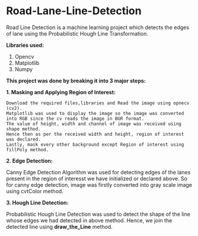 # Road-Lane-Line-Detection
Road Line Detection is a machine learning project which detects the edges of lane using the Probabilistic Hough Line Transformation.

**Libraries used:**
1. Opencv
2. Matplotlib
3. Numpy

**This project was done by breaking it into 3 major steps:**

**1.  Masking and Applying Region of Interest:**
    
    Download the required files,libraries and Read the image using opnecv (cv2).
    Matplotlib was used to display the image so the image was converted into RGB since the cv reads the image in BGR format.
    The value of height, width and channel of image was received using shape method.
    Hence then as per the received width and height, region of interest was declared.
    Lastly, mask every other background except Region of interest using fillPoly method.
    
**2. Edge Detection:**
   
   Canny Edge Detection Algorithm was used for detecting edges of the lanes present in the region of interesst we have initialized or declared above.
   So for canny edge detection, image was firstly converted into gray scale image using cvtColor method.
   
**3. Hough Line Detection:**
   
   Probabilistic Hough Line Detection was used to detect the shape of the line whose edges we had detected in above method.
   Hence, we join the detected line using **draw_the_Line** method.
